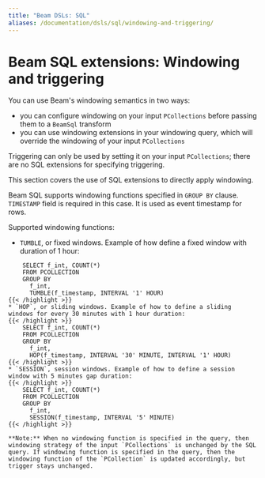 ```yaml
---
title: "Beam DSLs: SQL"
aliases: /documentation/dsls/sql/windowing-and-triggering/
---
```

<!--
Licensed under the Apache License, Version 2.0 (the "License");
you may not use this file except in compliance with the License.
You may obtain a copy of the License at

http://www.apache.org/licenses/LICENSE-2.0

Unless required by applicable law or agreed to in writing, software
distributed under the License is distributed on an "AS IS" BASIS,
WITHOUT WARRANTIES OR CONDITIONS OF ANY KIND, either express or implied.
See the License for the specific language governing permissions and
limitations under the License.
-->

# Beam SQL extensions: Windowing and triggering

You can use Beam's windowing semantics in two ways:

 - you can configure windowing on your input `PCollections` before passing them
   to a `BeamSql` transform
 - you can use windowing extensions in your windowing query, which will override
   the windowing of your input `PCollections`

Triggering can only be used by setting it on your input `PCollections`; there
are no SQL extensions for specifying triggering.

This section covers the use of SQL extensions to directly apply windowing.

Beam SQL supports windowing functions specified in `GROUP BY` clause.
`TIMESTAMP` field is required in this case. It is used as event timestamp for
rows. 

Supported windowing functions:
* `TUMBLE`, or fixed windows. Example of how define a fixed window with duration of 1 hour:
``` 
    SELECT f_int, COUNT(*) 
    FROM PCOLLECTION 
    GROUP BY 
      f_int,
      TUMBLE(f_timestamp, INTERVAL '1' HOUR)
{{< /highlight >}}
* `HOP`, or sliding windows. Example of how to define a sliding windows for every 30 minutes with 1 hour duration:
{{< /highlight >}}
    SELECT f_int, COUNT(*)
    FROM PCOLLECTION 
    GROUP BY 
      f_int, 
      HOP(f_timestamp, INTERVAL '30' MINUTE, INTERVAL '1' HOUR)
{{< /highlight >}}
* `SESSION`, session windows. Example of how to define a session window with 5 minutes gap duration:
{{< /highlight >}}
    SELECT f_int, COUNT(*) 
    FROM PCOLLECTION 
    GROUP BY 
      f_int, 
      SESSION(f_timestamp, INTERVAL '5' MINUTE)
{{< /highlight >}}

**Note:** When no windowing function is specified in the query, then windowing strategy of the input `PCollections` is unchanged by the SQL query. If windowing function is specified in the query, then the windowing function of the `PCollection` is updated accordingly, but trigger stays unchanged.

